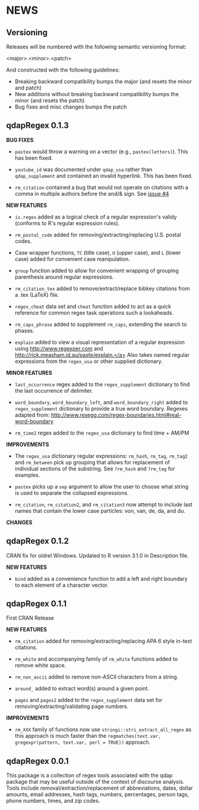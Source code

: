NEWS 
====

Versioning
----------

Releases will be numbered with the following semantic versioning format:

&lt;major&gt;.&lt;minor&gt;.&lt;patch&gt;

And constructed with the following guidelines:

* Breaking backward compatibility bumps the major (and resets the minor 
  and patch)
* New additions without breaking backward compatibility bumps the minor 
  (and resets the patch)
* Bug fixes and misc changes bumps the patch


qdapRegex 0.1.3
----------------------------------------------------------------

**BUG FIXES**

* `pastex` would throw a warning on a vector (e.g., `pastex(letters)`).  This 
  has been fixed.

* `youtube_id` was documented under `qdap_usa` rather than `qdap_supplement` and
  contained an invalid hyperlink.  This has been fixed.

* `rm_citation` contained a bug that would not operate on citations with a comma 
  in multiple authors before the and/& sign.  See <a href="https://github.com/trinker/qdapRegex/issues/4">issue #4</a>

**NEW FEATURES**

* `is.regex` added as a logical check of a regular expression's validy (conforms 
  to R's regular expression rules).

* `rm_postal_code` added for removing/extracting/replacing U.S. postal codes.

* Case wrapper functions, `TC` (title case), `U` (upper case), and `L` (lower 
  case) added for convenient case manipulation.

* `group` function added to allow for convenient wrapping of grouping 
  parenthesis around regular expressions.

* `rm_citation_tex` added to remove/extract/replace bibkey citations from a .tex 
  (LaTeX) file.

* `regex_cheat` data set and `cheat` function added to act as a quick reference 
  for common regex task operations such a lookaheads.

* `rm_caps_phrase` added to supplement `rm_caps`, extending the search to phases.

* `explain` added to view a visual representation of a regular expression using 
  <a href="http://www.regexper.com" target="_blank">http://www.regexper.com</a> and <a href="http://rick.measham.id.au/paste/explain." target="_blank">http://rick.measham.id.au/paste/explain.</a>  Also 
  takes named regular expressions from the `regex_usa` or other supplied 
  dictionary.

**MINOR FEATURES**

* `last_occurrence` regex added to the `regex_supplement` dictionary to find the
  last occurrence of delimiter.

* `word_boundary`, `word_boundary_left`, and `word_boundary_right` added to
  `regex_supplement` dictionary to provide a true word boundary.  Regexes 
  adapted from: <a href="http://www.rexegg.com/regex-boundaries.html#real-word-boundary" target="_blank">http://www.rexegg.com/regex-boundaries.html#real-word-boundary</a>

* `rm_time2` regex added to the `regex_usa` dictionary to find time + AM/PM

**IMPROVEMENTS**

* The `regex_usa` dictionary regular expressions: `rm_hash`, `rm_tag`, `rm_tag2` 
  and `rm_between` pick up grouping that allows for replacement of individual 
  sections of the substring.  See `?rm_hash` and `?rm_tag` for examples.

* `pastex` picks up a `sep` argument to allow the user to choose what string
  is used to separate the collapsed expressions.

* `rm_citation`, `rm_citation2`, and `rm_citation3` now attempt to include last 
  names that contain the  lower case particles: von, van, de, da, and du.

**CHANGES**


qdapRegex 0.1.2
----------------------------------------------------------------

CRAN fix for oldrel Windows.  Updated to R version 3.1.0 in Description file.

**NEW FEATURES**

* `bind` added as a convenience function to add a left and right boundary to 
  each element of a character vector.


qdapRegex 0.1.1
----------------------------------------------------------------

First CRAN Release

**NEW FEATURES**

* `rm_citation` added for removing/extracting/replacing APA 6 style in-text 
  citations.

* `rm_white` and accompanying family of `rm_white` functions added to remove 
  white space.

* `rm_non_ascii` added to remove non-ASCII characters from a string.

* `around_` added to extract word(s) around a given point.

* `pages` and `pages2` added to the `regex_supplement` data set for 
  removing/extracting/validating page numbers.

**IMPROVEMENTS**

* `rm_XXX` family of functions now use `stringi::stri_extract_all_regex` as this 
  approach is much faster than the 
  `regmatches(text.var, gregexpr(pattern, text.var, perl = TRUE))` approach.



qdapRegex 0.0.1
----------------------------------------------------------------

This package is a collection of regex tools associated with the qdap
package that may be useful outside of the context of discourse analysis.  Tools
include removal/extraction/replacement of abbreviations, dates, dollar amounts, 
email addresses, hash tags, numbers, percentages, person tags, phone numbers, 
times, and zip codes.
